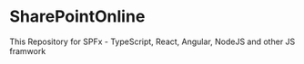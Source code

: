 # SharePointOnline
This Repository for SPFx - TypeScript, React, Angular, NodeJS and other JS framwork

